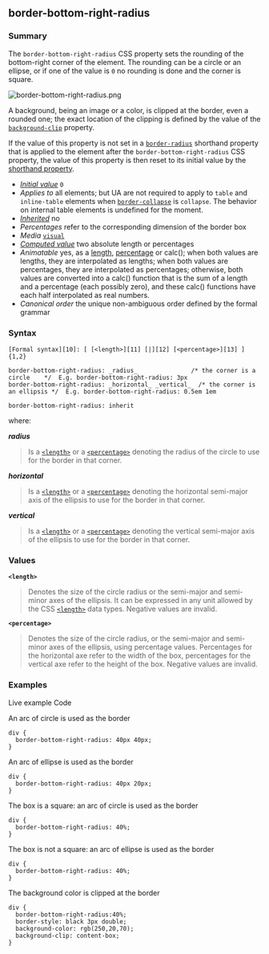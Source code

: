 ## border-bottom-right-radius

### Summary

The `border-bottom-right-radius` CSS property sets the rounding of the bottom-right corner of the element. The rounding can be a circle or an ellipse, or if one of the value is `0` no rounding is done and the corner is square.

![border-bottom-right-radius.png](/@api/deki/files/6134/=border-bottom-right-radius.png)

A background, being an image or a color, is clipped at the border, even a rounded one; the exact location of the clipping is defined by the value of the [`background-clip`][0] property.

If the value of this property is not set in a [`border-radius`][1] shorthand property that is applied to the element after the `border-bottom-right-radius` CSS property, the value of this property is then reset to its initial value by the [shorthand property][2].

* _[Initial value][3]_ `0` 
* _Applies to_ all elements; but UA are not required to apply to `table` and `inline-table` elements when [`border-collapse`][4] is `collapse`. The behavior on internal table elements is undefined for the moment. 
* _[Inherited][5]_ no 
* _Percentages_ refer to the corresponding dimension of the border box 
* _Media_ [`visual`][6] 
* _[Computed value][7]_ two absolute length or percentages 
* _Animatable_ yes, as a [length][8], [percentage][9] or calc(); when both values are lengths, they are interpolated as lengths; when both values are percentages, they are interpolated as percentages; otherwise, both values are converted into a calc() function that is the sum of a length and a percentage (each possibly zero), and these calc() functions have each half interpolated as real numbers. 
* _Canonical order_ the unique non-ambiguous order defined by the formal grammar

### Syntax

    [Formal syntax][10]: [ [<length>][11] [|][12] [<percentage>][13] ]{1,2} 

    border-bottom-right-radius: _radius_               /* the corner is a circle    */  E.g. border-bottom-right-radius: 3px
    border-bottom-right-radius: _horizontal_ _vertical_  /* the corner is an ellipsis */  E.g. border-bottom-right-radius: 0.5em 1em
    
    border-bottom-right-radius: inherit
    

where:

**_radius_**

> Is a [`<length>`][14] or a [`<percentage>`][15] denoting the radius of the circle to use for the border in that corner.

**_horizontal_**

> Is a [`<length>`][14] or a [`<percentage>`][15] denoting the horizontal semi-major axis of the ellipsis to use for the border in that corner.

**_vertical_**

> Is a [`<length>`][14] or a [`<percentage>`][15] denoting the vertical semi-major axis of the ellipsis to use for the border in that corner.

### Values

**`<length>`**

> Denotes the size of the circle radius or the semi-major and semi-minor axes of the ellipsis. It can be expressed in any unit allowed by the CSS [`<length>`][14] data types. Negative values are invalid.

**`<percentage>`**

> Denotes the size of the circle radius, or the semi-major and semi-minor axes of the ellipsis, using percentage values. Percentages for the horizontal axe refer to the width of the box, percentages for the vertical axe refer to the height of the box. Negative values are invalid.

### Examples
Live example
Code

An arc of circle is used as the border

    
    div {
      border-bottom-right-radius: 40px 40px;
    }
    

An arc of ellipse is used as the border

    
    div {   
      border-bottom-right-radius: 40px 20px;
    }
    

The box is a square: an arc of circle is used as the border

    
    div {   
      border-bottom-right-radius: 40%;
    }
    

The box is not a square: an arc of ellipse is used as the border

    
    div {   
      border-bottom-right-radius: 40%;
    }
    

The background color is clipped at the border

    
    div {
      border-bottom-right-radius:40%;
      border-style: black 3px double;
      background-color: rgb(250,20,70);
      background-clip: content-box;
    }
    



[0]: https://developer.mozilla.org/en/docs/Web/CSS/background-clip
[1]: https://developer.mozilla.org/en/docs/Web/CSS/border-radius
[2]: https://developer.mozilla.org/en/CSS/Shorthand_properties "en/CSS/Shorthand_properties"
[3]: https://developer.mozilla.org/en/docs/CSS/initial_value
[4]: https://developer.mozilla.org/en/docs/Web/CSS/border-collapse
[5]: https://developer.mozilla.org/en/docs/CSS/inheritance
[6]: https://developer.mozilla.org/en/docs/CSS/@media#Media_groups
[7]: https://developer.mozilla.org/en/docs/CSS/computed_value
[8]: https://developer.mozilla.org/en/docs/CSS/length#Interpolation "Values of the <length> CSS data type are interpolated as real, floating-point numbers."
[9]: https://developer.mozilla.org/en/docs/CSS/percentage#Interpolation "Values of the <percentage> CSS data type are interpolated as real, floating-point numbers."
[10]: https://developer.mozilla.org/en/docs/CSS/Value_definition_syntax "https://developer.mozilla.org/en/docs/CSS/Value_definition_syntax"
[11]: https://developer.mozilla.org/en/docs/CSS/length "Possible value: a number followed by 'em', 'ex', 'ch', 'rem', 'px', 'cm', 'mm', 'in', 'vh', 'vw', 'vmin', 'vmax', 'pt', 'pc', 'px', like 3px, 1.5cm, -0.5em, 0."
[12]: https://developer.mozilla.org/en/docs/CSS/Value_definition_syntax#Single_bar "Single bar: the two entities are optional, but exactly one must be present."
[13]: https://developer.mozilla.org/en/docs/CSS/percentage
[14]: https://developer.mozilla.org/en/docs/Web/CSS/length
[15]: https://developer.mozilla.org/en/docs/Web/CSS/percentage